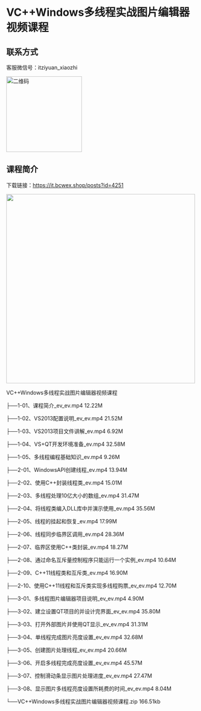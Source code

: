 # VC++Windows多线程实战图片编辑器视频课程

## 联系方式

客服微信号：itziyuan_xiaozhi

<img src="https://ziyuanyun.oss-cn-guangzhou.aliyuncs.com/common/20240614073449/666b82192834a.jpg" width="200" height="200" alt="二维码">

## 课程简介

下载链接：https://it.bcwex.shop/posts?id=4251

<img src="https://ziyuanyun.oss-cn-guangzhou.aliyuncs.com/yun/20240711142048/668f79c0ee71d.jpg" width="500" alt="">

  

 VC++Windows多线程实战图片编辑器视频课程

 ├──1-01、课程简介_ev_ev.mp4 12.22M

 ├──1-02、VS2013配置说明_ev_ev.mp4 21.52M

 ├──1-03、VS2013项目文件讲解_ev.mp4 6.92M

 ├──1-04、VS+QT开发环境准备_ev.mp4 32.58M

 ├──1-05、多线程编程基础知识_ev.mp4 9.26M

 ├──2-01、WindowsAPI创建线程_ev.mp4 13.94M

 ├──2-02、使用C++封装线程类_ev.mp4 15.01M

 ├──2-03、多线程处理10亿大小的数组_ev.mp4 31.47M

 ├──2-04、将线程类编入DLL库中并演示使用_ev.mp4 35.56M

 ├──2-05、线程的挂起和恢复_ev.mp4 17.99M

 ├──2-06、线程同步临界区调用_ev.mp4 28.36M

 ├──2-07、临界区使用C++类封装_ev.mp4 18.27M

 ├──2-08、通过命名互斥量控制程序只能运行一个实例_ev.mp4 10.64M

 ├──2-09、C++11线程类和互斥类_ev.mp4 16.90M

 ├──2-10、使用C++11线程和互斥类实现多线程购票_ev_ev.mp4 12.70M

 ├──3-01、多线程图片编辑器项目说明_ev_ev.mp4 4.90M

 ├──3-02、建立设置QT项目的并设计完界面_ev_ev.mp4 35.80M

 ├──3-03、打开外部图片并使用QT显示_ev_ev.mp4 31.31M

 ├──3-04、单线程完成图片亮度设置_ev_ev.mp4 32.68M

 ├──3-05、创建图片处理线程_ev_ev.mp4 20.66M

 ├──3-06、开启多线程完成亮度设置_ev_ev.mp4 45.57M

 ├──3-07、控制滑动条显示图片处理进度_ev_ev.mp4 27.47M

 ├──3-08、显示图片多线程亮度设置所耗费的时间_ev_ev.mp4 8.04M

 └──VC++Windows多线程实战图片编辑器视频课程.zip 166.51kb

  